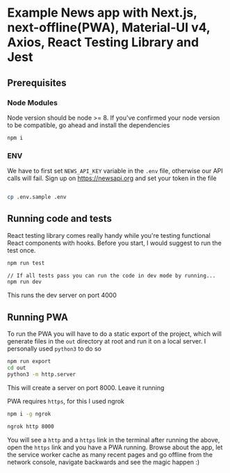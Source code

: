 # Example News app with Next.js, next-offline(PWA), Material-UI v4, Axios, React Testing Library and Jest

## Prerequisites

### Node Modules
Node version should be node >= 8. If you've confirmed your node version to be compatible, go ahead and install the dependencies
```bash
npm i
```

### ENV

We have to first set `NEWS_API_KEY` variable in the `.env` file, otherwise our API calls will fail. Sign up on https://newsapi.org and set your token in the file
```bash

cp .env.sample .env
```

## Running code and tests
React testing library comes really handy while you're testing functional React components with hooks. Before you start, I would suggest to run the test once.

```bash
npm run test

// If all tests pass you can run the code in dev mode by running...
npm run dev
```

This runs the dev server on port 4000

## Running PWA
To run the PWA you will have to do a static export of the project, which will generate files in the `out` directory at root and run it on a local server. I personally used `python3` to do so

```bash
npm run export
cd out
python3 -m http.server
```
This will create a server on port 8000. Leave it running

PWA requires `https`, for this I used ngrok


```bash
npm i -g ngrok

ngrok http 8000
```
You will see a `http` and a `https` link in the terminal after running the above, open the `https` link and you have a PWA running. Browse about the app, let the service worker cache as many recent pages and go offline from the network console, navigate backwards and see the magic happen :)
